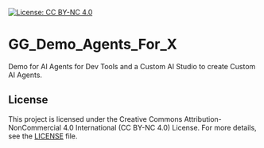 [![License: CC BY-NC 4.0](https://img.shields.io/badge/License-CC%20BY--NC%204.0-lightgrey.svg)](https://creativecommons.org/licenses/by-nc/4.0/)

# GG_Demo_Agents_For_X
Demo for AI Agents for Dev Tools and a Custom AI Studio to create Custom AI Agents.

## License

This project is licensed under the Creative Commons Attribution-NonCommercial 4.0 International (CC BY-NC 4.0) License. For more details, see the [LICENSE](LICENSE) file.
